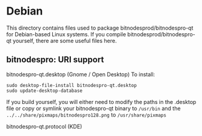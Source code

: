 
Debian
====================
This directory contains files used to package bitnodesprod/bitnodespro-qt
for Debian-based Linux systems. If you compile bitnodesprod/bitnodespro-qt yourself, there are some useful files here.

## bitnodespro: URI support ##


bitnodespro-qt.desktop  (Gnome / Open Desktop)
To install:

	sudo desktop-file-install bitnodespro-qt.desktop
	sudo update-desktop-database

If you build yourself, you will either need to modify the paths in
the .desktop file or copy or symlink your bitnodespro-qt binary to `/usr/bin`
and the `../../share/pixmaps/bitnodespro128.png` to `/usr/share/pixmaps`

bitnodespro-qt.protocol (KDE)

